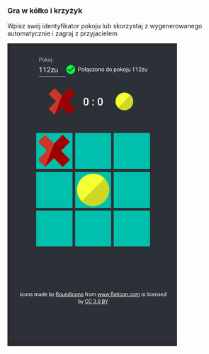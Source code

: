 ### Gra w kółko i krzyżyk

Wpisz swój identyfikator pokoju lub skorzystaj z wygenerowanego automatycznie i zagraj z przyjacielem

![game screen](https://raw.githubusercontent.com/JanuaryLimes/tic-tac-toe/master/public/game.png?token=AOYHnRc5bJJ5dD6WGnHRFAQBJpEFSjptks5chW7dwA%3D%3D)
